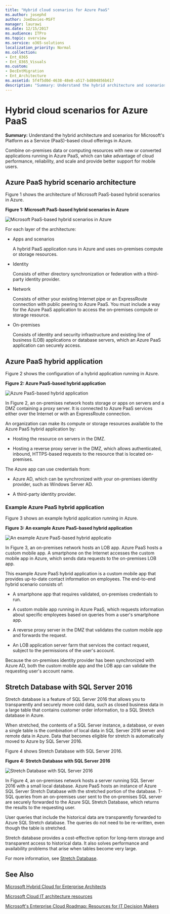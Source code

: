 ```yaml
---
title: "Hybrid cloud scenarios for Azure PaaS"
ms.author: josephd
author: JoeDavies-MSFT
manager: laurawi
ms.date: 12/15/2017
ms.audience: ITPro
ms.topic: overview
ms.service: o365-solutions
localization_priority: Normal
ms.collection:
- Ent_O365
- Ent_O365_Visuals
ms.custom:
- DecEntMigration
- Ent_Architecture
ms.assetid: 5f4f5d0d-4638-48e8-a517-bd804856b617
description: "Summary: Understand the hybrid architecture and scenarios for Microsoft's Platform as a Service (PaaS)-based cloud offerings in Azure."
---
```


# Hybrid cloud scenarios for Azure PaaS

 **Summary:** Understand the hybrid architecture and scenarios for Microsoft's Platform as a Service (PaaS)-based cloud offerings in Azure.
  
Combine on-premises data or computing resources with new or converted applications running in Azure PaaS, which can take advantage of cloud performance, reliability, and scale and provide better support for mobile users. 
  
## Azure PaaS hybrid scenario architecture

Figure 1 shows the architecture of Microsoft PaaS-based hybrid scenarios in Azure.
  
**Figure 1: Microsoft PaaS-based hybrid scenarios in Azure**

![Microsoft PaaS-based hybrid scenarios in Azure](images/Hybrid_Poster/Hybrid_Cloud_Stack_PaaS.png)
  
For each layer of the architecture:
  
- Apps and scenarios
    
    A hybrid PaaS application runs in Azure and uses on-premises compute or storage resources.
    
- Identity
    
    Consists of either directory synchronization or federation with a third-party identity provider.
    
- Network
    
    Consists of either your existing Internet pipe or an ExpressRoute connection with public peering to Azure PaaS. You must include a way for the Azure PaaS application to access the on-premises compute or storage resource.
    
- On-premises
    
    Consists of identity and security infrastructure and existing line of business (LOB) applications or database servers, which an Azure PaaS application can securely access.
    
## Azure PaaS hybrid application

Figure 2 shows the configuration of a hybrid application running in Azure.
  
**Figure 2: Azure PaaS-based hybrid application**

![Azure PaaS-based hybrid application](images/Hybrid_Poster/Hybrid_Cloud_Stack_PaaS_Apps.png)
  
In Figure 2, an on-premises network hosts storage or apps on servers and a DMZ containing a proxy server. It is connected to Azure PaaS services either over the Internet or with an ExpressRoute connection.
  
An organization can make its compute or storage resources available to the Azure PaaS hybrid application by:
  
- Hosting the resource on servers in the DMZ.
    
- Hosting a reverse proxy server in the DMZ, which allows authenticated, inbound, HTTPS-based requests to the resource that is located on-premises.
    
The Azure app can use credentials from:
  
- Azure AD, which can be synchronized with your on-premises identity provider, such as Windows Server AD.
    
- A third-party identity provider.
    
### Example Azure PaaS hybrid application

Figure 3 shows an example hybrid application running in Azure.
  
**Figure 3: An example Azure PaaS-based hybrid application**

![An example Azure PaaS-based hybrid applicatio](images/Hybrid_Poster/Hybrid_Cloud_Stack_PaaS_Apps_Ex.png)
  
In Figure 3, an on-premises network hosts an LOB app. Azure PaaS hosts a custom mobile app. A smartphone on the Internet accesses the custom mobile app in Azure, which sends data requests to the on-premises LOB app.
  
This example Azure PaaS hybrid application is a custom mobile app that provides up-to-date contact information on employees. The end-to-end hybrid scenario consists of:
  
- A smartphone app that requires validated, on-premises credentials to run.
    
- A custom mobile app running in Azure PaaS, which requests information about specific employees based on queries from a user's smartphone app.
    
- A reverse proxy server in the DMZ that validates the custom mobile app and forwards the request.
    
- An LOB application server farm that services the contact request, subject to the permissions of the user's account.
    
Because the on-premises identity provider has been synchronized with Azure AD, both the custom mobile app and the LOB app can validate the requesting user's account name.
  
## Stretch Database with SQL Server 2016

Stretch database is a feature of SQL Server 2016 that allows you to transparently and securely move cold data, such as closed business data in a large table that contains customer order information, to a SQL Stretch database in Azure.
  
When stretched, the contents of a SQL Server instance, a database, or even a single table is the combination of local data in SQL Server 2016 server and remote data in Azure. Data that becomes eligible for stretch is automatically moved to Azure by SQL Server 2016.
  
Figure 4 shows Stretch Database with SQL Server 2016.
  
**Figure 4: Stretch Database with SQL Server 2016**

![Stretch Database with SQL Server 2016](images/Hybrid_Poster/Hybrid_Cloud_Stack_PaaS_Apps_SQL.png)
  
In Figure 4, an on-premises network hosts a server running SQL Server 2016 with a small local database. Azure PaaS hosts an instance of Azure SQL Server Stretch Database with the stretched portion of the database. T-SQL queries from an on-premises user sent to the on-premises SQL server are securely forwarded to the Azure SQL Stretch Database, which returns the results to the requesting user.
  
 User queries that include the historical data are transparently forwarded to Azure SQL Stretch database. The queries do not need to be re-written, even though the table is stretched.
  
Stretch database provides a cost-effective option for long-term storage and transparent access to historical data. It also solves performance and availability problems that arise when tables become very large.
  
For more information, see [Stretch Database](https://msdn.microsoft.com/library/dn935011.aspx).
  
## See Also

[Microsoft Hybrid Cloud for Enterprise Architects](microsoft-hybrid-cloud-for-enterprise-architects.md)
  
[Microsoft Cloud IT architecture resources](microsoft-cloud-it-architecture-resources.md)

[Microsoft's Enterprise Cloud Roadmap: Resources for IT Decision Makers](https://sway.com/FJ2xsyWtkJc2taRD)



